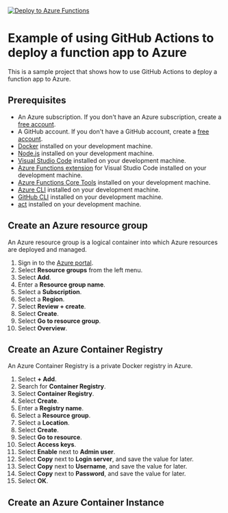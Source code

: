 [![Deploy to Azure Functions](https://github.com/dyammarcano/hello-world-function/actions/workflows/azure.yml/badge.svg)](https://github.com/dyammarcano/hello-world-function/actions/workflows/azure.yml)

# Example of using GitHub Actions to deploy a function app to Azure

This is a sample project that shows how to use GitHub Actions to deploy a function app to Azure.

## Prerequisites

- An Azure subscription. If you don't have an Azure subscription, create a [free account](https://azure.microsoft.com/free/?WT.mc_id=javascript-0000-jopapa).
- A GitHub account. If you don't have a GitHub account, create a [free account](https://github.com/join).
- [Docker](https://www.docker.com/products/docker-desktop) installed on your development machine.
- [Node.js](https://nodejs.org/en/download/) installed on your development machine.
- [Visual Studio Code](https://code.visualstudio.com/?WT.mc_id=javascript-0000-jopapa) installed on your development machine.
- [Azure Functions extension](https://marketplace.visualstudio.com/items?itemName=ms-azuretools.vscode-azurefunctions&WT.mc_id=javascript-0000-jopapa) for Visual Studio Code installed on your development machine.
- [Azure Functions Core Tools](https://docs.microsoft.com/en-us/azure/azure-functions/functions-run-local?WT.mc_id=javascript-0000-jopapa) installed on your development machine.
- [Azure CLI](https://docs.microsoft.com/en-us/cli/azure/install-azure-cli?WT.mc_id=javascript-0000-jopapa) installed on your development machine.
- [GitHub CLI](https://cli.github.com/) installed on your development machine.
- [act](https://nektosact.com/) installed on your development machine.

## Create an Azure resource group

An Azure resource group is a logical container into which Azure resources are deployed and managed.

1. Sign in to the [Azure portal](https://portal.azure.com/?WT.mc_id=javascript-0000-jopapa).
2. Select **Resource groups** from the left menu.
3. Select **Add**.
4. Enter a **Resource group name**.
5. Select a **Subscription**.
6. Select a **Region**.
7. Select **Review + create**.
8. Select **Create**.
9. Select **Go to resource group**.
10. Select **Overview**.

## Create an Azure Container Registry

An Azure Container Registry is a private Docker registry in Azure.

1. Select **+ Add**.
2. Search for **Container Registry**.
3. Select **Container Registry**.
4. Select **Create**.
5. Enter a **Registry name**.
6. Select a **Resource group**.
7. Select a **Location**.
8. Select **Create**.
9. Select **Go to resource**.
10. Select **Access keys**.
11. Select **Enable** next to **Admin user**.
12. Select **Copy** next to **Login server**, and save the value for later.
13. Select **Copy** next to **Username**, and save the value for later.
14. Select **Copy** next to **Password**, and save the value for later.
15. Select **OK**.

## Create an Azure Container Instance
